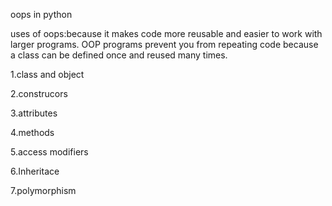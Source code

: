 
oops in python

uses of oops:because it makes code more reusable and easier to work with larger programs. OOP programs prevent you from repeating code because a class can be defined once and reused many times.

1.class and object

2.construcors

3.attributes

4.methods

5.access modifiers

6.Inheritace

7.polymorphism
